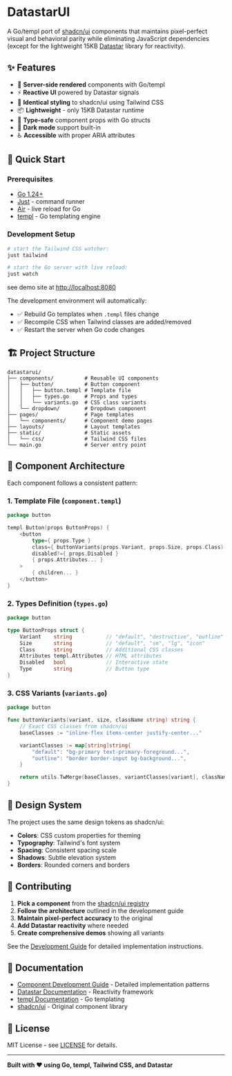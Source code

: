 # DatastarUI

A Go/templ port of [shadcn/ui](https://ui.shadcn.com/) components that maintains pixel-perfect visual and behavioral parity while eliminating JavaScript dependencies (except for the lightweight 15KB [Datastar](https://data-star.dev/) library for reactivity).

## ✨ Features

- 🚀 **Server-side rendered** components with Go/templ
- ⚡ **Reactive UI** powered by Datastar signals
- 🎨 **Identical styling** to shadcn/ui using Tailwind CSS
- 📦 **Lightweight** - only 15KB Datastar runtime
- 🔧 **Type-safe** component props with Go structs
- 🌙 **Dark mode** support built-in
- ♿ **Accessible** with proper ARIA attributes

## 🚀 Quick Start

### Prerequisites

- [Go 1.24+](https://golang.org/dl/)
- [Just](https://github.com/casey/just) - command runner
- [Air](https://github.com/cosmtrek/air) - live reload for Go
- [templ](https://templ.guide/) - Go templating engine

### Development Setup

```bash
# start the Tailwind CSS watcher:
just tailwind

# start the Go server with live reload:
just watch
```

see demo site at [http://localhost:8080](http://localhost:8080)

The development environment will automatically:

- ✅ Rebuild Go templates when `.templ` files change
- ✅ Recompile CSS when Tailwind classes are added/removed
- ✅ Restart the server when Go code changes

## 🏗️ Project Structure

```
datastarui/
├── components/          # Reusable UI components
│   ├── button/          # Button component
│   │   ├── button.templ # Template file
│   │   ├── types.go     # Props and types
│   │   └── variants.go  # CSS class variants
│   └── dropdown/        # Dropdown component
├── pages/               # Page templates
│   └── components/      # Component demo pages
├── layouts/             # Layout templates
├── static/              # Static assets
│   └── css/             # Tailwind CSS files
└── main.go              # Server entry point
```

## 🧩 Component Architecture

Each component follows a consistent pattern:

### 1. Template File (`component.templ`)

```go
package button

templ Button(props ButtonProps) {
    <button
        type={ props.Type }
        class={ buttonVariants(props.Variant, props.Size, props.Class) }
        disabled?={ props.Disabled }
        { props.Attributes... }
    >
        { children... }
    </button>
}
```

### 2. Types Definition (`types.go`)

```go
package button

type ButtonProps struct {
    Variant    string           // "default", "destructive", "outline"
    Size       string           // "default", "sm", "lg", "icon"
    Class      string           // Additional CSS classes
    Attributes templ.Attributes // HTML attributes
    Disabled   bool             // Interactive state
    Type       string           // Button type
}
```

### 3. CSS Variants (`variants.go`)

```go
package button

func buttonVariants(variant, size, className string) string {
    // Exact CSS classes from shadcn/ui
    baseClasses := "inline-flex items-center justify-center..."

    variantClasses := map[string]string{
        "default": "bg-primary text-primary-foreground...",
        "outline": "border border-input bg-background...",
    }

    return utils.TwMerge(baseClasses, variantClasses[variant], className)
}
```

## 🎨 Design System

The project uses the same design tokens as shadcn/ui:

- **Colors**: CSS custom properties for theming
- **Typography**: Tailwind's font system
- **Spacing**: Consistent spacing scale
- **Shadows**: Subtle elevation system
- **Borders**: Rounded corners and borders

## 🤝 Contributing

1. **Pick a component** from the [shadcn/ui registry](https://ui.shadcn.com/docs/components)
2. **Follow the architecture** outlined in the development guide
3. **Maintain pixel-perfect accuracy** to the original
4. **Add Datastar reactivity** where needed
5. **Create comprehensive demos** showing all variants

See the [Development Guide](datastarui.md) for detailed implementation instructions.

## 📖 Documentation

- [Component Development Guide](datastarui.md) - Detailed implementation patterns
- [Datastar Documentation](https://data-star.dev/) - Reactivity framework
- [templ Documentation](https://templ.guide/) - Go templating
- [shadcn/ui](https://ui.shadcn.com/) - Original component library

## 📄 License

MIT License - see [LICENSE](LICENSE) for details.

---

**Built with ❤️ using Go, templ, Tailwind CSS, and Datastar**
